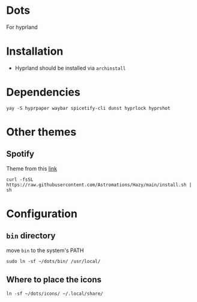 # Dots
For hyprland 

# Installation

- Hyprland should be installed via `archinstall`

# Dependencies

```
yay -S hyprpaper waybar spicetify-cli dunst hyprlock hyprshot
```

# Other themes

## Spotify
Theme from this [link](https://github.com/Astromations/Hazy) 
```
curl -fsSL https://raw.githubusercontent.com/Astromations/Hazy/main/install.sh | sh
```
# Configuration
## `bin` directory
move `bin` to the system's PATH
```
sudo ln -sf ~/dots/bin/ /usr/local/
```

## Where to place the icons
```
ln -sf ~/dots/icons/ ~/.local/share/
```

